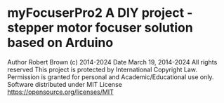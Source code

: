 # myFocuserPro2 A DIY project - stepper motor focuser solution based on Arduino
Author Robert Brown (c) 2014-2024 Date March 19, 2014-2024 All rights reserved
This project is protected by International Copyright Law.
Permission is granted for personal and Academic/Educational use only.
Software distributed under MIT License https://opensource.org/licenses/MIT

